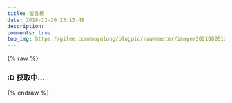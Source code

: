 ```yaml
---
title: 留言板
date: 2018-12-20 23:13:48
description: 
comments: true
top_img: https://gitee.com/muyulong/blogpic/raw/master/image/202108201230828.jpg
---
```

{% raw %}
    <h3><p id="hitokoto_text">:D 获取中...</p></h3>
	<script>
	  fetch('https://v1.hitokoto.cn?c=a&c=b&c=c&c=h')
		.then(response => response.json())
		.then(data => {
		  const hitokoto = document.getElementById('hitokoto_text')
		  const from = document.getElementById('from')
		  hitokoto.innerText = data.hitokoto+"--《"+data.from+"》"
		})
		.catch(console.error)
	</script>
{% endraw %}